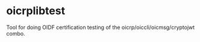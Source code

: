 # oicrplibtest
Tool for doing OIDF certification testing of the oicrp/oiccli/oicmsg/cryptojwt combo.
